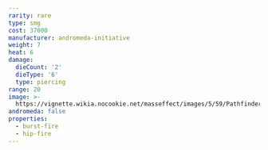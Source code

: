 ```yaml
---
rarity: rare
type: smg
cost: 37000
manufacturer: andromeda-initiative
weight: 7
heat: 6
damage:
  dieCount: '2'
  dieType: '6'
  type: piercing
range: 20
image: >-
  https://vignette.wikia.nocookie.net/masseffect/images/5/59/Pathfinder-Ranger.png/revision/latest?cb=20180223205449
andromeda: false
properties:
  - burst-fire
  - hip-fire
---
```

